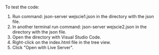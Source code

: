 To test the code:
1. Run command: json-server wejscie1.json in the directory with the json file.
2. In another terminal run command: json-server wejscie2.json in the directory with the json file.
3. Open the directory with Visual Studio Code.
4. Right-click on the index.html file in the tree view.
5. Click "Open with Live Server".
